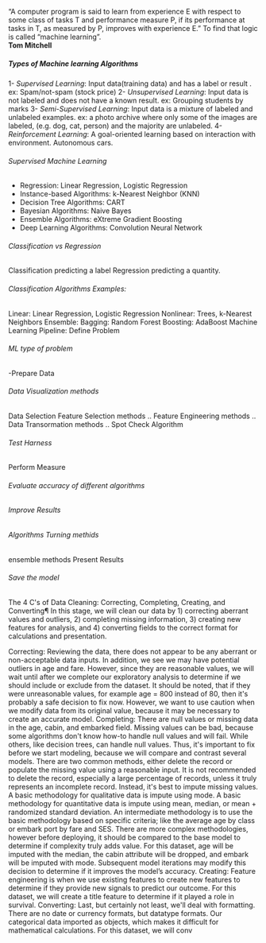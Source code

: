 “A computer program is said to learn from experience E with respect to some class of tasks T and performance measure P, if its performance at tasks in T, as measured by P, improves with experience E.” To find that logic is called “machine learning”.\
**Tom  Mitchell**

##### Types of Machine learning Algorithms
1- *Supervised Learning*: Input data(training data) and has a  label or result . ex: Spam/not-spam  (stock price)
2- *Unsupervised Learning*: Input data is not labeled and does not have a known result. ex: Grouping students  by marks
3- *Semi-Supervised Learning*: Input data is a mixture of labeled and unlabeled examples. ex: a photo archive where only some of the images are labeled, (e.g. dog, cat, person) and the majority are unlabeled.
4- *Reinforcement Learning*: A goal-oriented learning based on interaction with environment. Autonomous cars.

  
###### Supervised Machine Learning
- Regression: Linear Regression, Logistic Regression
- Instance-based Algorithms: k-Nearest Neighbor (KNN)
- Decision Tree Algorithms: CART
- Bayesian Algorithms: Naive Bayes
- Ensemble Algorithms: eXtreme Gradient Boosting
- Deep Learning Algorithms: Convolution Neural Network

###### Classification vs Regression
Classification predicting a label 
Regression predicting a quantity.

###### Classification Algorithms Examples:
Linear: Linear Regression, Logistic Regression
Nonlinear: Trees, k-Nearest Neighbors
Ensemble:
Bagging: Random Forest
Boosting: AdaBoost
Machine Learning Pipeline:
Define Problem

###### ML type of problem
-Prepare Data

###### Data Visualization methods 
Data Selection
Feature Selection methods ..
Feature Engineering methods ..
Data Transormation methods ..
Spot Check Algorithm

###### Test Harness 
Perform Measure 
###### Evaluate accuracy of different algorithms
###### Improve Results
###### Algorithms Turning methids
ensemble methods
Present Results
###### Save the model


The 4 C's of Data Cleaning: Correcting, Completing, Creating, and Converting¶
In this stage, we will clean our data by 1) correcting aberrant values and outliers, 2) completing missing information, 3) creating new features for analysis, and 4) converting fields to the correct format for calculations and presentation.

Correcting: Reviewing the data, there does not appear to be any aberrant or non-acceptable data inputs. In addition, we see we may have potential outliers in age and fare. However, since they are reasonable values, we will wait until after we complete our exploratory analysis to determine if we should include or exclude from the dataset. It should be noted, that if they were unreasonable values, for example age = 800 instead of 80, then it's probably a safe decision to fix now. However, we want to use caution when we modify data from its original value, because it may be necessary to create an accurate model.
Completing: There are null values or missing data in the age, cabin, and embarked field. Missing values can be bad, because some algorithms don't know how-to handle null values and will fail. While others, like decision trees, can handle null values. Thus, it's important to fix before we start modeling, because we will compare and contrast several models. There are two common methods, either delete the record or populate the missing value using a reasonable input. It is not recommended to delete the record, especially a large percentage of records, unless it truly represents an incomplete record. Instead, it's best to impute missing values. A basic methodology for qualitative data is impute using mode. A basic methodology for quantitative data is impute using mean, median, or mean + randomized standard deviation. An intermediate methodology is to use the basic methodology based on specific criteria; like the average age by class or embark port by fare and SES. There are more complex methodologies, however before deploying, it should be compared to the base model to determine if complexity truly adds value. For this dataset, age will be imputed with the median, the cabin attribute will be dropped, and embark will be imputed with mode. Subsequent model iterations may modify this decision to determine if it improves the model’s accuracy.
Creating: Feature engineering is when we use existing features to create new features to determine if they provide new signals to predict our outcome. For this dataset, we will create a title feature to determine if it played a role in survival.
Converting: Last, but certainly not least, we'll deal with formatting. There are no date or currency formats, but datatype formats. Our categorical data imported as objects, which makes it difficult for mathematical calculations. For this dataset, we will conv

